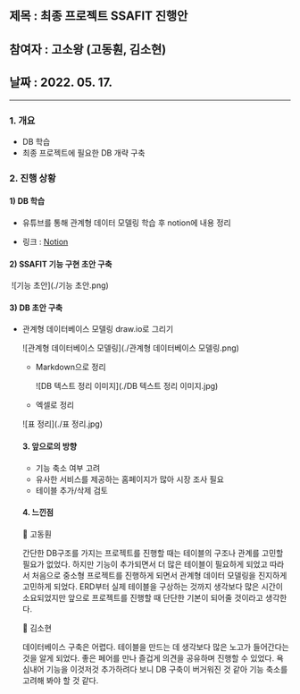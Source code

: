 ## 제목 : 최종 프로젝트 SSAFIT 진행안

## 참여자 : 고소왕 (고동훤, 김소현)

## 날짜 : 2022. 05. 17.

---

### 1. 개요

- DB 학습 
- 최종 프로젝트에 필요한 DB 개략 구축

### 2. 진행 상황

#### 1) DB 학습

- 유튜브를 통해 관계형 데이터 모델링 학습 후 notion에 내용 정리

- 링크 : [Notion](https://elfin-jasmine-65a.notion.site/bd7324f8850f4a03a592a7801d3374af)

#### 2) SSAFIT 기능 구현 초안 구축

​	![기능 초안](./기능 초안.png)

#### 3) DB 초안 구축

- 관계형 데이터베이스 모델링 draw.io로 그리기

  ![관계형 데이터베이스 모델링](./관계형 데이터베이스 모델링.png)

  - Markdown으로 정리

    ![DB 텍스트 정리 이미지](./DB 텍스트 정리 이미지.jpg)

  -  엑셀로 정리

    ![표 정리](./표 정리.jpg)

    #### 3. 앞으로의 방향

    - 기능 축소 여부 고려 
    - 유사한 서비스를 제공하는 홈페이지가 많아 시장 조사 필요
    - 테이블 추가/삭제 검토

    #### 4. 느낀점

    :dog: 고동훤

    간단한 DB구조를 가지는 프로젝트를 진행할 때는 테이블의 구조나 관계를 고민할 필요가 없었다. 
    하지만 기능이 추가되면서 더 많은 테이블이 필요하게 되었고 따라서 처음으로 중소형 프로젝트를 진행하게 되면서 관계형 데이터 모델링을 진지하게 고민하게 되었다. 
    ERD부터 실제 테이블을 구상하는 것까지 생각보다 많은 시간이 소요되었지만 앞으로 프로젝트를 진행할 때 단단한 기본이 되어줄 것이라고 생각한다.

    :rabbit2: 김소현

    데이터베이스 구축은 어렵다. 테이블을 만드는 데 생각보다 많은 노고가 들어간다는 것을 알게 되었다. 좋은 페어를 만나 즐겁게 의견을 공유하며 진행할 수 있었다. 욕심내어 기능을 이것저것 추가하려다 보니 DB 구축이 버거워진 것 같아 기능 축소를 고려해 봐야 할 것 같다.

    